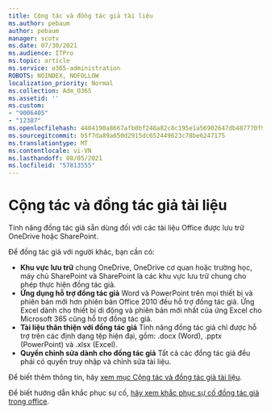 ```yaml
---
title: Cộng tác và đồng tác giả tài liệu
ms.author: pebaum
author: pebaum
manager: scotv
ms.date: 07/30/2021
ms.audience: ITPro
ms.topic: article
ms.service: o365-administration
ROBOTS: NOINDEX, NOFOLLOW
localization_priority: Normal
ms.collection: Adm_O365
ms.assetid: ''
ms.custom:
- "9006405"
- "12387"
ms.openlocfilehash: 4404190a8667afb0bf248a82c8c195e1a56902647db487770f93888445182b2d
ms.sourcegitcommit: b5f7da89a650d2915dc652449623c78be6247175
ms.translationtype: MT
ms.contentlocale: vi-VN
ms.lasthandoff: 08/05/2021
ms.locfileid: "57813555"
---
```

# <a name="document-collaboration-and-co-authoring"></a>Cộng tác và đồng tác giả tài liệu

Tính năng đồng tác giả sẵn dùng đối với các tài liệu Office được lưu trữ OneDrive hoặc SharePoint. 

Để đồng tác giả với người khác, bạn cần có:    

- **Khu vực lưu trữ** chung OneDrive, OneDrive cơ quan hoặc trường học, máy chủ SharePoint và SharePoint là các khu vực lưu trữ chung cho phép thực hiện đồng tác giả.
- **Ứng dụng hỗ trợ đồng tác giả** Word và PowerPoint trên mọi thiết bị và phiên bản mới hơn phiên bản Office 2010 đều hỗ trợ đồng tác giả. Ứng Excel dành cho thiết bị di động và phiên bản mới nhất của ứng Excel cho Microsoft 365 cũng hỗ trợ đồng tác giả.
- **Tài liệu thân thiện với đồng tác giả** Tính năng đồng tác giả chỉ được hỗ trợ trên các định dạng tệp hiện đại, gồm: .docx (Word), .pptx (PowerPoint) và .xlsx (Excel).
- **Quyền chỉnh sửa dành cho đồng tác giả** Tất cả các đồng tác giả đều phải có quyền truy nhập và chỉnh sửa tài liệu.

Để biết thêm thông tin, hãy [xem mục Cộng tác và đồng tác giả tài liệu](https://support.microsoft.com/office/document-collaboration-and-co-authoring-ee1509b4-1f6e-401e-b04a-782d26f564a4).

Để biết hướng dẫn khắc phục sự cố, [hãy xem khắc phục sự cố đồng tác giả trong office](https://support.microsoft.com/office/troubleshoot-co-authoring-in-office-bd481512-3f3a-4b6d-b7eb-ebf9d3626ae7).

